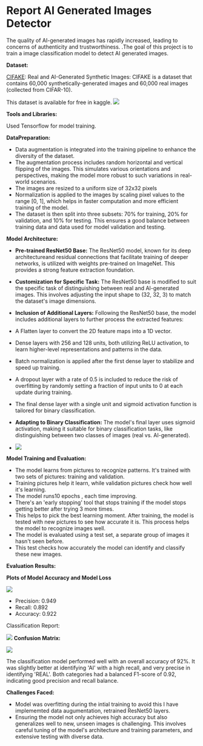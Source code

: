 
# Report AI Generated Images Detector

The quality of AI-generated images has rapidly increased, leading to concerns of authenticity and trustworthiness. .The goal of this project is to train a image classification model to detect AI generated images.

**Dataset:**

[CIFAKE](https://www.kaggle.com/datasets/birdy654/cifake-real-and-ai-generated-synthetic-images/data): Real and AI-Generated Synthetic Images: CIFAKE is a dataset that contains 60,000 synthetically-generated images and 60,000 real images (collected from CIFAR-10).

This dataset is available for free in kaggle. ![](https://storage.googleapis.com/kaggle-datasets-images/3041726/5227744/64b8381e45aef2060808e31584ed141f/dataset-cover.png?t=2023-03-24-13-29-07)

**Tools and Libraries:**

Used Tensorflow for model training.

**DataPreparation:**

- Data augmentation is integrated into the training pipeline to enhance the diversity of the dataset.
- The augmentation process includes random horizontal and vertical flipping of the images. This simulates various orientations and perspectives, making the model more robust to such variations in real-world scenarios.
- The images are resized to a uniform size of 32x32 pixels
- Normalization is applied to the images by scaling pixel values to the range [0, 1], which helps in faster computation and more efficient training of the model.
- The dataset is then split into three subsets: 70% for training, 20% for validation, and 10% for testing. This ensures a good balance between training data and data used for model validation and testing.

**Model Architecture:**

- **Pre-trained ResNet50 Base:** The ResNet50 model, known for its deep architectureand residual connections that facilitate training of deeper networks, is utilized with weights pre-trained on ImageNet. This provides a strong feature extraction foundation.
- **Customization for Specific Task:** The ResNet50 base is modified to suit the specific task of distinguishing between real and AI-generated images. This involves adjusting the input shape to (32, 32, 3) to match the dataset's image dimensions.
- **Inclusion of Additional Layers:** Following the ResNet50 base, the model includes additional layers to further process the extracted features:
- A Flatten layer to convert the 2D feature maps into a 1D vector.

- Dense layers with 256 and 128 units, both utilizing ReLU activation, to learn higher-level representations and patterns in the data.
- Batch normalization is applied after the first dense layer to stabilize and speed up training.
- A dropout layer with a rate of 0.5 is included to reduce the risk of overfitting by randomly setting a fraction of input units to 0 at each update during training.
- The final dense layer with a single unit and sigmoid activation function is tailored for binary classification.
- **Adapting to Binary Classification:** The model's final layer uses sigmoid activation, making it suitable for binary classification tasks, like distinguishing between two classes of images (real vs. AI-generated).
- ![](RackMultipart20231125-1-5qp7kr_html_a4e4f2610fa15366.png)

**Model Training and Evaluation:**

- The model learns from pictures to recognize patterns. It's trained with two sets of pictures: training and validation.
- Training pictures help it learn, while validation pictures check how well it's learning.
- The model runs10 epochs , each time improving.
- There's an 'early stopping' tool that stops training if the model stops getting better after trying 3 more times.
- This helps to pick the best learning moment. After training, the model is tested with new pictures to see how accurate it is. This process helps the model to recognize images well.
- The model is evaluated using a test set, a separate group of images it hasn't seen before.
- This test checks how accurately the model can identify and classify these new images.

**Evaluation Results:**

**Plots of Model Accuracy and Model Loss**

![](RackMultipart20231125-1-5qp7kr_html_d8d20c312fda890.png)

- Precision: 0.949
- Recall: 0.892
- Accuracy: 0.922

Classification Report:

![](https://i.postimg.cc/B6qR8S8w/Screenshot-from-2023-11-24-22-10-09.png)
**Confusion Matrix:**

![](https://i.postimg.cc/3JrF0yxT/image-2.png)

The classification model performed well with an overall accuracy of 92%. It was slightly better at identifying 'AI' with a high recall, and very precise in identifying 'REAL'. Both categories had a balanced F1-score of 0.92, indicating good precision and recall balance.

**Challenges Faced:**

- Model was overfitting during the intial training to avoid this I have implememted data augumentation, retrained ResNet50 layers.
- Ensuring the model not only achieves high accuracy but also generalizes well to new, unseen images is challenging. This involves careful tuning of the model's architecture and training parameters, and extensive testing with diverse data.
